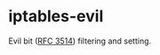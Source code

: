 
iptables-evil
=============

Evil bit ([RFC 3514](https://www.rfc-editor.org/rfc/rfc3514)) filtering and setting.
